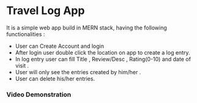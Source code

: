 # Travel Log App
It is a simple web app  build in MERN stack, having the following functionalities :

* User can Create Account and login
* After login user double click the location on app to create a log entry.
* In log entry user can fill Title , Review/Desc , Rating(0-10) and date of visit .
* User will only see the entries created by him/her .
* User can delete his/her entries.
### Video Demonstration


